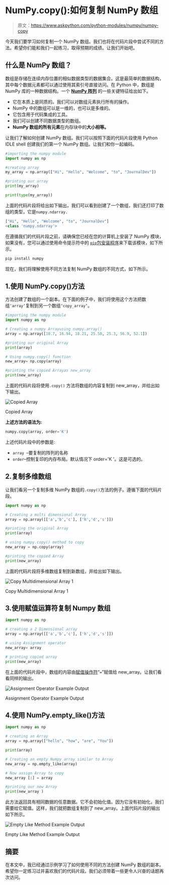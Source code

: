 # NumPy.copy():如何复制 NumPy 数组

> 原文：<https://www.askpython.com/python-modules/numpy/numpy-copy>

今天我们要学习如何复制一个 NumPy 数组。我们也将在代码片段中尝试不同的方法。希望你们能和我们一起练习，取得预期的成绩。让我们开始吧。

## 什么是 NumPy 数组？

数组是存储在连续内存位置的相似数据类型的数据集合。这是最简单的数据结构，其中每个数据元素都可以通过使用其索引号直接访问。在 Python 中，数组是 NumPy 库的一种数据结构。一个 [**NumPy 阵列**](https://www.askpython.com/python-modules/numpy/python-numpy-arrays) 的一些关键特征给出如下。

*   它在本质上是同质的。我们可以对数组元素执行所有的操作。
*   NumPy 中的数组可以是一维的，也可以是多维的。
*   它包含用于代码集成的工具。
*   我们可以创建不同数据类型的数组。
*   **NumPy 数组的所有元素**在内存块中的**大小相等。**

让我们了解如何创建 NumPy 数组。我们可以按照下面的代码片段使用 Python IDLE shell 创建我们的第一个 NumPy 数组。让我们和你一起编码。

```py
#importing the numpy module
import numpy as np

#creating array
my_array = np.array(["Hi", "Hello", "Welcome", "to", "JournalDev"])

#printing our array
print(my_array)

print(type(my_array))

```

上面的代码片段将给出如下输出，我们可以看到创建了一个数组，我们还打印了数组的类型，它是`numpy.ndarray.`

```py
["Hi", "Hello", "Welcome", "to", "JournalDev"]
<class 'numpy.ndarray'>

```

在遵循我们的代码片段之前，请确保您已经在您的计算机上安装了 NumPy 模块，如果没有，您可以通过使用命令提示符中的 [`pip`包安装程序](https://www.askpython.com/python-modules/python-pip)来下载该模块，如下所示。

```py
pip install numpy

```

现在，我们将理解使用不同方法复制 NumPy 数组的不同方式，如下所示。

## 1.使用 NumPy.copy()方法

方法创建了数组的一个副本。在下面的例子中，我们将使用这个方法把数组`‘array‘`复制到另一个数组`‘copy_array‘`。

```py
#importing the numpy module
import numpy as np

# Creating a numpy Arrayusing numpy.array()
array = np.array([10.7, 16.94, 18.21, 25.50, 25.3, 56.9, 52.1])

#printing our original Array
print(array)

# Using numpy.copy() function
new_array= np.copy(array)

#printing the copied Arrayas new_array
print(new_array)

```

上面的代码片段将使用`.copy()` 方法将数组的内容复制到 new_array，并给出如下输出。

![Copied Array](img/60e03399a43bfe9f9185e28468f528a9.png)

Copied Array

**上述方法的语法为:**

```py
numpy.copy(array, order='K')

```

上述代码片段中的参数是:

*   `array `–要复制的阵列的名称
*   `order`–控制复印的内存布局。默认情况下 order='K '。这是可选的。

## 2.复制多维数组

让我们看另一个复制多维 NumPy 数组的`.copy()`方法的例子。遵循下面的代码片段。

```py
import numpy as np

# Creating a multi dimensional Array
array = np.array([['a','b','c'], ['h','d','s']])

#printing the original Array
print(array)

# using numpy.copy() method to copy
new_array = np.copy(array)

#printing the copied Array
print(new_array)

```

上面的代码片段将多维数组复制到新数组，并给出如下输出。

![Copy Multidimensional Array 1](img/d6fa74a534a9f8ceb44615d921c8ef39.png)

Copy Multidimensional Array 1

## 3.使用赋值运算符复制 Numpy 数组

```py
import numpy as np

# creating a 2 Dimensional array
array = np.array([['a','b','c'], ['h','d','s']])

# using Assignment operator
new_array= array

# printing copied array
print(new_array)

```

在上面的代码片段中，数组的内容由[赋值操作符](https://www.askpython.com/python/python-operators)“`=`”赋值给 new_array。让我们看看同样的输出。

![Assignment Operator Example Output](img/96a4d09f52a55fe41a8bfa2fe4a81a57.png)

Assignment Operator Example Output

## 4.使用 NumPy.empty_like()方法

```py
import numpy as np

# creating an Array
array = np.array(["hello", "how", "are", "You"])

print(array)

# Creating an empty Numpy array similar to Array
new_array = np.empty_like(array)

# Now assign Array to copy
new_array [:] = array

#printing our new Array
print(new_array )

```

此方法返回具有相同数据的任意数据。它不会初始化值。因为它没有初始化，我们需要给它赋值。这样，我们就把数组复制到了 new_array。上面代码片段的输出如下所示。

![Empty Like Method Example Output](img/9998541d269011dda8e442feef6ae231.png)

Empty Like Method Example Output

## 摘要

在本文中，我已经通过示例学习了如何使用不同的方法创建 NumPy 数组的副本。希望你一定练习过并喜欢我们的代码片段。我们必须带着一些更令人兴奋的话题再次访问。